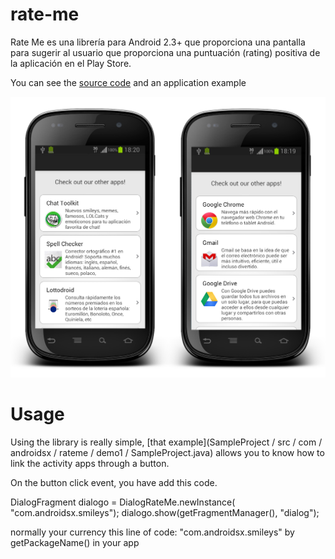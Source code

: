 rate-me
=======

Rate Me es una librería para Android 2.3+ que proporciona una pantalla para sugerir al usuario que proporciona una puntuación (rating) positiva de la aplicación en el Play Store.

You can see the [source code]() and an application example 

[![img1](https://raw.githubusercontent.com/androidsx/our-other-apps/master/images-readme/readmephoto.png)]()

Usage
=======

Using the library is really simple, [that example](SampleProject / src / com / androidsx / rateme / demo1 / SampleProject.java) allows you to know how to link the activity apps through a button.

On the button click event, you have add this code.

DialogFragment dialogo = DialogRateMe.newInstance(
            "com.androidsx.smileys");
    dialogo.show(getFragmentManager(), "dialog");

normally your currency this line of code: "com.androidsx.smileys" by getPackageName() in your app
